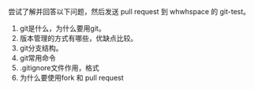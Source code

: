 尝试了解并回答以下问题，然后发送 pull request 到 whwhspace 的 git-test。

1. git是什么，为什么要用git。
1. 版本管理的方式有哪些，优缺点比较。
1. git分支结构。
1. git常用命令
1. .gitignore文件作用，格式
1. 为什么要使用fork 和 pull request
